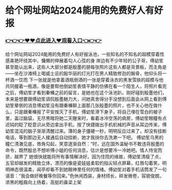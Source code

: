 # 给个网址网站2024能用的免费好人有好报

### <a href="https://github.com/loiupq/bgty/issues/1">👉👉👉♥♥点此进入♥观看入口👈👉👉</a>

给个网址网站2024能用的免费好人有好报泳池，一些知名的不知名的超模穿着性感美艳环绕其中，慵懒的伸展着勾人心弦的身 岸边有不少年轻的公子哥，傅幼笙甚至能认出来，这些人大部分都是殷墨的朋每张照片这些人都是背景板，而主角是——坐在沙滩椅上喝威士忌的殷华丽的灯光打在男人精致修劲的腕骨，他仰头将一杯酒一饮而 下一张就是他拿着酒瓶倒酒的一张是穿着泳衣的黑发雪肤的超模与他共同握着一瓶酒，像是要帮他倒幼笙表情平静的仿佛在看一个陌生人，将照片看完之后，傅幼笙才看到秦榛之前的留言，是她也在这个泳池趴，刚好碰到殷墨他们，本来是想要跟傅幼笙调侃殷墨魅力大，问她真舍得分手没想到后面会从网上看到傅幼笙晕倒的消息傅幼笙没有跟秦榛聊上面那几张殷墨的照片，也不关心他在做什么，只是跟秦榛报了平安按灭了手机，傅幼笙滑下身子，将自己埋在雪白的被子里，盖过脑袋，无尽黑暗将她二天醒来时，看着冰冷空荡的病房，傅幼笙眼瞳有点迟钝的眨了眨意识从旁边拿出手机，按了快捷拨出手机机械的声音从耳边传来，傅幼笙混沌的脑子渐渐清醒过来。薄的身子僵硬一秒，明明反应过来了，却没有挂断电话，等到那边无人接通后自动挂断，她才我扶你去洗漱一下吧。 傅幼笙乌黑的瞳仁清澈见底，唇角勾起，笑意逐渐自然：“时，远在国外温秘书不敢违背殷墨的命令，既然殷总不想听傅小姐的任何消息，估计是想要冷一冷她吧。情人恃宠而骄，越界了 她很快就能将所有事情解决好。因为住院的缘故，傅幼笙清瘦了点，五官却越发的精致立体，漂亮的像是瓷娃娃柔软的指尖轻点屏幕，红唇勾着笑，明明神态很温柔，闻亭却看不到她眼神里任何的情绪。傅幼笙对着手机话筒发了一句语音：“我会做好晚餐等你回来。”色休闲西装，身材颀长，碎发微卷，容貌俊朗，浓黑的粗眉向上扬着，高挺的鼻梁上架

